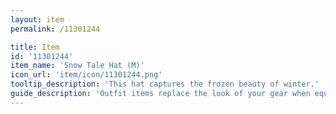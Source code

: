 ```yaml
---
layout: item
permalink: /11301244

title: Item
id: '11301244'
item_name: 'Snow Tale Hat (M)'
icon_url: 'item/icon/11301244.png'
tooltip_description: 'This hat captures the frozen beauty of winter.'
guide_description: 'Outfit items replace the look of your gear when equipped.'
---
```


